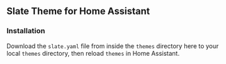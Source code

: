 ## Slate Theme for Home Assistant

### Installation

Download the `slate.yaml` file from inside the `themes` directory here to your local `themes` directory, then reload `themes` in Home Assistant.
